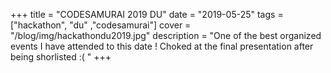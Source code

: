 +++
title = "CODESAMURAI 2019 DU"
date = "2019-05-25"
tags = ["hackathon", "du" ,"codesamurai"]
cover = "/blog/img/hackathondu2019.jpg"
description = "One of the best organized events I have attended to this date ! Choked at the final presentation after being shorlisted :( "
+++